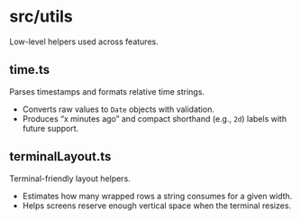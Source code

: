 # src/utils

Low-level helpers used across features.

## time.ts
Parses timestamps and formats relative time strings.
- Converts raw values to `Date` objects with validation.
- Produces “x minutes ago” and compact shorthand (e.g., `2d`) labels with future support.

## terminalLayout.ts
Terminal-friendly layout helpers.
- Estimates how many wrapped rows a string consumes for a given width.
- Helps screens reserve enough vertical space when the terminal resizes.
